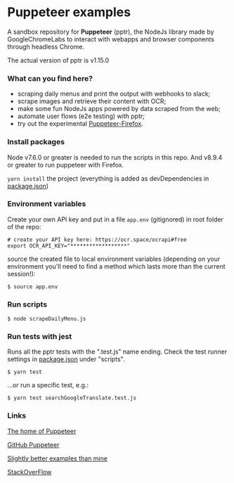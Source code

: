 # Puppeteer examples

A sandbox repository for **Puppeteer** (pptr), the NodeJs library made by GoogleChromeLabs to interact with webapps and browser components through headless Chrome.

The actual version of pptr is v1.15.0

### What can you find here?

- scraping daily menus and print the output with webhooks to slack;
- scrape images and retrieve their content with OCR;
- make some fun NodeJs apps powered by data scraped from the web;
- automate user flows (e2e testing) with pptr;
- try out the experimental [Puppeteer-Firefox](https://aslushnikov.github.io/ispuppeteerfirefoxready/).

### Install packages

Node v7.6.0 or greater is needed to run the scripts in this repo. And v8.9.4 or greater to run puppeteer with Firefox.

`yarn install` the project (everything is added as devDependencies in [package.json](/package.json))

### Environment variables

Create your own API key and put in a file `app.env` (gitignored) in root folder of the repo:

```shell_session
# create your API key here: https://ocr.space/ocrapi#free
export OCR_API_KEY="******************"

```

source the created file to local environment variables (depending on your environment you'll need to find a method which lasts more than the current session!):

```shell_session
$ source app.env
```

### Run scripts

```shell_session
$ node scrapeDailyMenu.js
```

### Run tests with jest

Runs all the pptr tests with the ".test.js" name ending. Check the test runner settings in [package.json](/package.json) under "scripts".

```shell_session
$ yarn test
```

...or run a specific test, e.g.:

```shell_session
$ yarn test searchGoogleTranslate.test.js
```

### Links

[The home of Puppeteer](https://pptr.dev)

[GitHub Puppeteer](https://github.com/GoogleChrome/puppeteer)

[Slightly better examples than mine](https://github.com/GoogleChromeLabs/puppeteer-examples)

[StackOverFlow](https://stackoverflow.com/questions/tagged/puppeteer)

